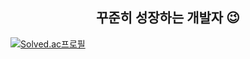 ## <div align=center> 꾸준히 성장하는 개발자 😉 </div>

[![Solved.ac프로필](http://mazassumnida.wtf/api/v2/generate_badge?boj=puyol)](https://solved.ac/puyol)

